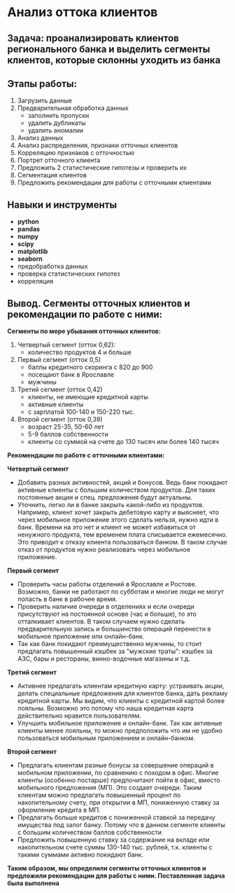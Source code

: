 # Анализ оттока клиентов
## Задача: проанализировать клиентов регионального банка и выделить сегменты клиентов, которые склонны уходить из банка

## Этапы работы: 
1. Загрузить данные
2. Предварительная обработка данных
    - заполнить пропуски
    - удалить дубликаты
    - удалить аномалии
3. Анализ данных
4. Анализ распределения, признаки отточных клиентов
5. Корреляцию признаков с отточностью
6. Портрет отточного клиента
7. Предложить 2 статистические гипотезы и проверить их
8. Сегментация клиентов
9. Предложить рекомендации для работы с отточными клиентами

## Навыки и инструменты
- **python**
- **pandas**
- **numpy**
- **scipy**
- **matplotlib**
- **seaborn**
- предобработка данных
- проверка статистических гипотез
- корреляция

## Вывод. Сегменты отточных клиентов и рекомендации по работе с ними:

**Сегменты по мере убывания отточных клиентов:**
1. Четвертый сегмент (отток 0,62):
     - количество продуктов 4 и больше
2. Первый сегмент (отток 0,5)
    - баллы кредитного скоринга с 820 до 900
    - посещают банк в Ярославле
    - мужчины
3. Третий сегмент (отток 0,42)
    - клиенты, не имеющие кредитной карты
    - активные клиенты
    - с зарплатой 100-140 и 150-220 тыс.
4. Второй сегмент (отток 0,39)
    - возраст 25-35, 50-60 лет
    - 5-9 баллов собственности
    - клиенты со суммой на счете до 130 тысяч или более 140 тысяч

**Рекомендации по работе с отточными клиентами:**

**Четвертый сегмент**
- Добавить разных активностей, акций и бонусов. Ведь банк покидают активные клиенты с большим количеством продуктов. Для таких постоянные акции и спец. предложения будут актуальны.
- Уточнить, легко ли в банке закрыть какой-либо из продуктов. Например, клиент хочет закрыть дебетовую карту и выясняет, что через мобильное приложение этого сделать нельзя, нужно идти в банк. Времени на это нет и клиент не может избавиться от ненужного продукта, тем временем плата списывается ежемесячно. Это приводит к отказу клиента пользоваться банком. В таком случае отказ от продуктов нужно реализовать через мобильное приложение.

**Первый сегмент**
- Проверить часы работы отделений в Ярославле и Ростове. Возможно, банки не работают по субботам и многие люди не могут попасть в банк в рабочее время.
- Проверить наличие очереди в отделениях и если очереди присутствуют на постоянной основе (час и больше), то это отталкивает клиентов. В таком случаем нужно сделать предварительную запись и большинство операций перенести в мобильное приложение или онлайн-банк.
- Так как банк покидают преимущественно мужчины, то стоит предлагать повышенный кэшбек за "мужские траты": кэшбек за АЗС, бары и рестораны, винно-водочные магазины и т.д.

**Третий сегмент**
- Активнее предлагать клиентам кредитную карту: устраивать акции, делать специальные предложения для клиентов банка, дать рекламу кредитной карты. Мы видим, что клиенты с кредитной картой более лояльны. Возможно это потому что наша кредитная карта действительно нравится пользователям.
- Улучшить мобильное приложение и онлайн-банк. Так как активные клиенты менее лояльны, то можно предположить что им не удобно пользоваться мобильным приложением и онлайн-банком.

**Второй сегмент**
- Предлагать клиентам разные бонусы за совершение операций в мобильном приложении, по сравнению с походом в офис. Многие клиенты (особенно постарше) предпочитают пойти в офис, вместо мобильного предложения (МП). Это создает очереди. Таким клиентам можно предлагать повышенный процент по накопительному счету, при открытии в МП, пониженную ставку за оформление кредита в МП.
- Предлагать больше кредитов с пониженной ставкой за передачу имущества под залог банку. Потому что в данном сегменте клиенты с большим количеством баллов собственности
- Предложить повышенную ставку за содержание на вкладе или накопительном счете суммы 130-140 тыс. рублей, т.к. клиенты с такими суммами активно покидают банк.

**Таким образом, мы определили сегменты отточных клиентов и предложили рекомендации для работы с ними. Поставленная задача была выполнена**
